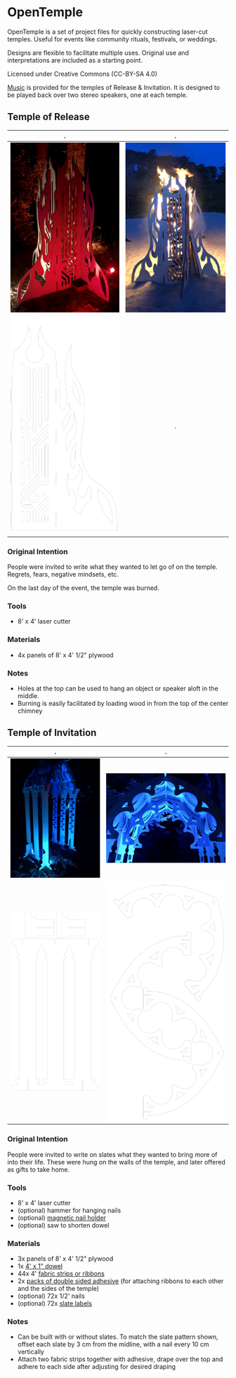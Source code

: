 # OpenTemple

OpenTemple is a set of project files for quickly constructing laser-cut temples. Useful for events like community rituals, festivals, or weddings.

Designs are flexible to facilitate multiple uses. Original use and interpretations are included as a starting point.

Licensed under Creative Commons (CC-BY-SA 4.0)

[Music](https://soundcloud.com/gavan-888343117/invitation-release) is provided for the temples of Release & Invitation. It is designed to be played back over two stereo speakers, one at each temple.

## Temple of Release

.             |  .
:-------------------------:|:-------------------------:
![Temple of Release](./pictures/IMG_0158.jpg)  |  ![Temple of Release](./pictures/IMG_0281.jpg)
![Temple of Release](./pictures/temple-of-release.PNG)  |  .


### Original Intention

People were invited to write what they wanted to let go of on the temple. Regrets, fears, negative mindsets, etc.

On the last day of the event, the temple was burned.

### Tools
  - 8' x 4' laser cutter

### Materials
  - 4x panels of 8' x 4' 1/2" plywood
  
### Notes
  - Holes at the top can be used to hang an object or speaker aloft in the middle.
  - Burning is easily facilitated by loading wood in from the top of the center chimney

## Temple of Invitation

.             |  .
:-------------------------:|:-------------------------:
![Temple of Invitation](./pictures/IMG_0157.jpg)  |  ![Temple of Invitation](./pictures/IMG_0153.jpg)
![Temple of Invitation](./pictures/temple-of-invitation-1.PNG)  |  ![Temple of Invitation](./pictures/temple-of-invitation-2.PNG)

### Original Intention

People were invited to write on slates what they wanted to bring more of into their life. These were hung on the walls of the temple, and later offered as gifts to take home.

### Tools
  - 8' x 4' laser cutter
  - (optional) hammer for hanging nails
  - (optional) [magnetic nail holder](https://www.homedepot.com/p/MASTER-MAGNETICS-Orange-Magnetic-Nail-Starter-97254/206503466)
  - (optional) saw to shorten dowel

### Materials
  - 3x panels of 8' x 4' 1/2" plywood
  - 1x [4' x 1" dowel](https://www.homedepot.com/p/6416U-1-in-x-1-in-x-48-in-Hardwood-Round-Dowel-10001808/203334068)
  - 44x 4' [fabric strips or ribbons](https://www.joann.com/jelly-roll-cotton-fabric-20-strips-2.5-assorted-gray-white-patterns/15216435.html)
  - 2x [packs of double sided adhesive](https://www.amazon.com/3M-110-3M-Scotch-Mounting-75-inches/dp/B00004Z498) (for attaching ribbons to each other and the sides of the temple)
  - (optional) 72x 1/2' nails
  - (optional) 72x [slate labels](https://www.amazon.com/gp/product/B00HCCZOW8)

### Notes
  - Can be built with or without slates. To match the slate pattern shown, offset each slate by 3 cm from the midline, with a nail every 10 cm vertically
  - Attach two fabric strips together with adhesive, drape over the top and adhere to each side after adjusting for desired draping
